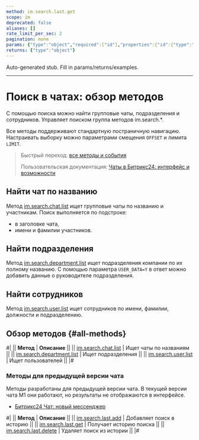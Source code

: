 ```yaml
---
method: im.search.last.get
scope: im
deprecated: false
aliases: []
rate_limit_per_sec: 2
pagination: none
params: {"type":"object","required":["id"],"properties":{"id":{"type":"integer"}}}
returns: {"type":"object"}
---
```


Auto-generated stub. Fill in params/returns/examples.

---

# Поиск в чатах: обзор методов

С помощью поиска можно найти групповые чаты, подразделения и сотрудников. Управляет поиском группа методов im.search.*.

Все методы поддерживают стандартную постраничную навигацию. Настраивать выборку можно параметрами смещения `OFFSET` и лимита `LIMIT`.

> Быстрый переход: [все методы и события](#all-methods) 
> 
> Пользовательская документация: [Чаты в Битрикс24: интерфейс и возможности](https://helpdesk.bitrix24.ru/open/21912520/)

## Найти чат по названию

Метод [im.search.chat.list](./im-search-chat-list.md) ищет групповые чаты по названию и участникам. Поиск выполняется по подстроке:
-  в заголовке чата,
-  имени и фамилии участников.

## Найти подразделения

Метод [im.search.department.list](./im-search-department-list.md) ищет подразделения компании по их полному названию. С помощью параметра `USER_DATA=Y` в ответ можно добавить данные о руководителе подразделения.

## Найти сотрудников

Метод [im.search.user.list](./im-search-user-list.md) ищет сотрудников по имени, фамилии, должности и подразделению.

## Обзор методов {#all-methods}

#|
|| **Метод** | **Описание** ||
|| [im.search.chat.list](./im-search-chat-list.md) | Ищет чаты по названиям ||
|| [im.search.department.list](./im-search-department-list.md) | Ищет подразделения ||
|| [im.search.user.list](./im-search-user-list.md) | Ищет пользователей ||
|#

### Методы для предыдущей версии чата

Методы разработаны для предыдущей версии чата. В текущей версии чата М1 они работают, но результаты не отображаются в интерфейсе.



- [Битрикс24 Чат: новый мессенджер](https://helpdesk.bitrix24.ru/open/19071750/)



#|
|| **Метод** | **Описание** ||
|| [im.search.last.add](./im-search-last-add.md) | Добавляет поиск в историю ||
|| [im.search.last.get](./im-search-last-get.md) | Получает историю поиска ||
|| [im.search.last.delete](./im-search-last-delete.md) | Удаляет поиск из истории ||
|#

